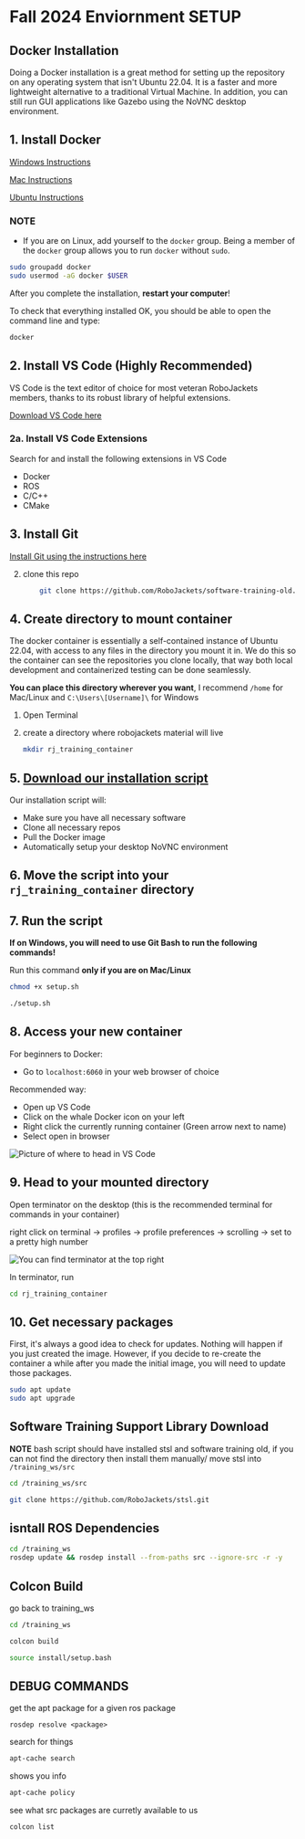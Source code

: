 # Fall 2024 Enviornment SETUP

## Docker Installation

Doing a Docker installation is a great method for setting up the repository on any operating system
that isn't Ubuntu 22.04. It is a faster and more lightweight alternative to a traditional Virtual Machine.
In addition, you can still run GUI applications like Gazebo using the NoVNC desktop environment.

## 1. Install Docker

[Windows Instructions](https://docs.docker.com/desktop/windows/install/)

[Mac Instructions](https://docs.docker.com/desktop/mac/install/)

[Ubuntu Instructions](https://docs.docker.com/engine/install/ubuntu/)

### NOTE
* If you are on Linux, add yourself to the `docker` group. Being a member of the `docker` group allows you to run `docker` without `sudo`.
```bash
sudo groupadd docker
sudo usermod -aG docker $USER
```

After you complete the installation, **restart your computer**!

To check that everything installed OK, you should be able to open the command line and type:
```bash
docker
```

## 2. Install VS Code (Highly Recommended)

VS Code is the text editor of choice for most veteran RoboJackets members, thanks to its robust library of helpful extensions.

[Download VS Code here](https://code.visualstudio.com/Download)

### 2a. Install VS Code Extensions

Search for and install the following extensions in VS Code

* Docker
* ROS
* C/C++
* CMake

## 3. Install Git

[Install Git using the instructions here](https://git-scm.com/book/en/v2/Getting-Started-Installing-Git)

2. clone this repo
    ```bash
        git clone https://github.com/RoboJackets/software-training-old.git
    ```

## 4. Create directory to mount container

The docker container is essentially a self-contained instance of Ubuntu 22.04, with access to any files in the directory you mount it in. We do this so the container can see the repositories you clone locally, that way both local development and containerized testing can be done seamlessly. 

**You can place this directory wherever you want**, I recommend `/home` for Mac/Linux and `C:\Users\[Username]\` for Windows
1. Open Terminal

2. create a directory where robojackets material will live
    ```bash
    mkdir rj_training_container
    ```

## 5. [Download our installation script](setup.sh)

Our installation script will:
- Make sure you have all necessary software
- Clone all necessary repos
- Pull the Docker image
- Automatically setup your desktop NoVNC environment

## 6. Move the script into your `rj_training_container` directory

## 7. Run the script

**If on Windows, you will need to use Git Bash to run the following commands!**

Run this command **only if you are on Mac/Linux**
```bash
chmod +x setup.sh
```

```bash
./setup.sh
```

## 8. Access your new container

For beginners to Docker:
- Go to `localhost:6060` in your web browser of choice

Recommended way:
- Open up VS Code
- Click on the whale Docker icon on your left
- Right click the currently running container (Green arrow next to name)
- Select open in browser

![Picture of where to head in VS Code](../pictures/docker_tab.png)

## 9. Head to your mounted directory

Open terminator on the desktop (this is the recommended terminal for commands in your container)

right click on terminal -> profiles -> profile preferences -> scrolling -> set to a pretty high number

![You can find terminator at the top right](../pictures/terminator_location.png)

In terminator, run
```bash
cd rj_training_container
```

## 10. Get necessary packages

First, it's always a good idea to check for updates. Nothing will happen if you just created the image. However, if you decide to re-create the container a while after you made the initial image, you will need to update those packages.

```bash
sudo apt update
sudo apt upgrade
```





## Software Training Support Library Download

**__NOTE__** bash script should have installed stsl and software training old, if you can not find the directory then install them manually/ move stsl into `/training_ws/src`
```bash
cd /training_ws/src
```
```bash
git clone https://github.com/RoboJackets/stsl.git
```


## isntall ROS Dependencies
```bash
cd /training_ws
rosdep update && rosdep install --from-paths src --ignore-src -r -y
```


## Colcon Build
go back to training_ws
```bash
cd /training_ws
```


```bash
colcon build
```


```bash
source install/setup.bash
```




## DEBUG COMMANDS

get the apt package for a given ros package

```
rosdep resolve <package>
```
search for things
```bash
apt-cache search
```
shows you info

```bash
apt-cache policy
```
see what src packages are curretly available to us
```bash
colcon list
```
